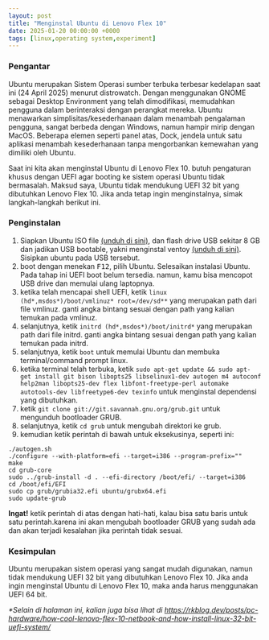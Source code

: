 ```yaml
---
layout: post
title: "Menginstal Ubuntu di Lenovo Flex 10"
date: 2025-01-20 00:00:00 +0000
tags: [linux,operating system,experiment]
---
```


### Pengantar

Ubuntu merupakan Sistem Operasi sumber terbuka terbesar kedelapan saat ini (24 April 2025) menurut distrowatch. Dengan menggunakan GNOME sebagai Desktop Environment yang telah dimodifikasi, memudahkan pengguna dalam berinteraksi dengan perangkat mereka. Ubuntu menawarkan simplisitas/kesederhanaan dalam menambah pengalaman pengguna, sangat berbeda dengan Windows, namun hampir mirip dengan MacOS. Beberapa elemen seperti panel atas, Dock, jendela untuk satu aplikasi menambah kesederhanaan tanpa mengorbankan kemewahan yang dimiliki oleh Ubuntu.

Saat ini kita akan menginstal Ubuntu di Lenovo Flex 10. butuh pengaturan khusus dengan UEFI agar booting ke sistem operasi Ubuntu tidak bermasalah. Maksud saya, Ubuntu tidak mendukung UEFI 32 bit yang dibutuhkan Lenovo Flex 10. Jika anda tetap ingin menginstalnya, simak langkah-langkah berikut ini.

### Penginstalan

1. Siapkan Ubuntu ISO file [(unduh di sini)](https://ubuntu.com/download/desktop), dan flash drive USB sekitar 8 GB dan jadikan USB bootable, yakni menginstal ventoy [(unduh di sini)](https://www.ventoy.net/en/download.html). Sisipkan ubuntu pada USB tersebut.
2. boot dengan menekan <kbd>F12</kbd>, pilih Ubuntu. Selesaikan instalasi Ubuntu. Pada tahap ini UEFI boot belum tersedia. namun, kamu bisa mencopot USB drive dan memulai ulang laptopnya.
3. ketika telah mencapai shell UEFI, ketik ```linux (hd*,msdos*)/boot/vmlinuz* root=/dev/sd**``` yang merupakan path dari file vmlinuz. ganti angka bintang sesuai dengan path yang kalian temukan pada vmlinuz.
4. selanjutnya, ketik ```initrd (hd*,msdos*)/boot/initrd*``` yang merupakan path dari file initrd. ganti angka bintang sesuai dengan path yang kalian temukan pada initrd.
5. selanjutnya, ketik ```boot``` untuk memulai Ubuntu dan membuka terminal/command prompt linux.
6. ketika terminal telah terbuka, ketik ```sudo apt-get update && sudo apt-get install git bison libopts25 libselinux1-dev autogen m4 autoconf help2man libopts25-dev flex libfont-freetype-perl automake autotools-dev libfreetype6-dev texinfo``` untuk menginstal dependensi yang dibutuhkan.
7. ketik ```git clone git://git.savannah.gnu.org/grub.git``` untuk mengunduh bootloader GRUB.
8. selanjutnya, ketik ```cd grub``` untuk mengubah direktori ke grub.
9. kemudian ketik perintah di bawah untuk eksekusinya, seperti ini:
```shell
./autogen.sh
./configure --with-platform=efi --target=i386 --program-prefix=""
make
cd grub-core
sudo ../grub-install -d . --efi-directory /boot/efi/ --target=i386
cd /boot/efi/EFI
sudo cp grub/grubia32.efi ubuntu/grubx64.efi
sudo update-grub
```
<b>Ingat!</b> ketik perintah di atas dengan hati-hati, kalau bisa satu baris untuk satu perintah.karena ini akan mengubah bootloader GRUB yang sudah ada dan akan terjadi kesalahan jika perintah tidak sesuai.

### Kesimpulan

Ubuntu merupakan sistem operasi yang sangat mudah digunakan, namun tidak mendukung UEFI 32 bit yang dibutuhkan Lenovo Flex 10. Jika anda ingin menginstal Ubuntu di Lenovo Flex 10, maka anda harus menggunakan UEFI 64 bit.

<i>*Selain di halaman ini, kalian juga bisa lihat di https://rkblog.dev/posts/pc-hardware/how-cool-lenovo-flex-10-netbook-and-how-install-linux-32-bit-uefi-system/</i>